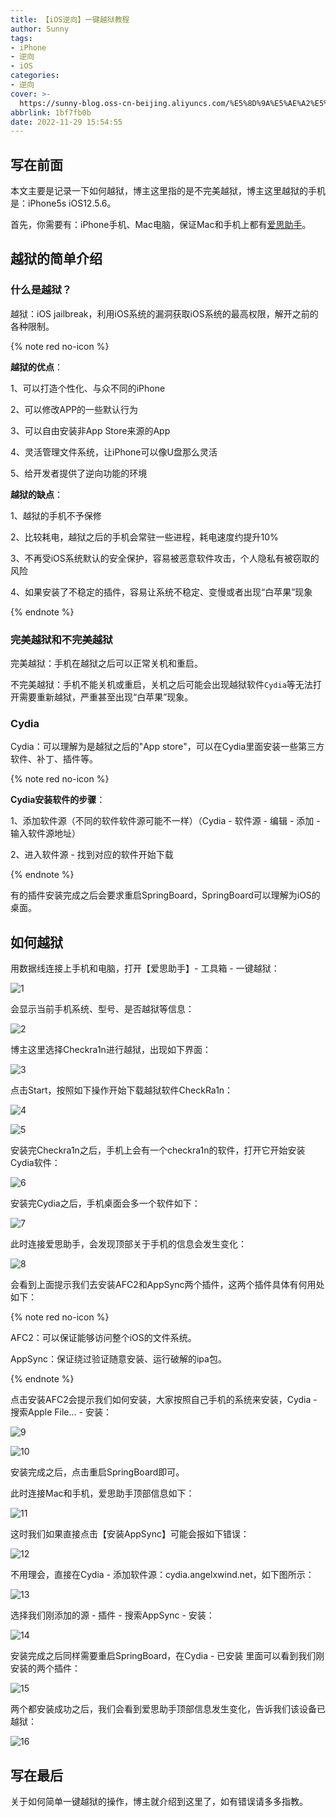 ```yaml
---
title: 【iOS逆向】一键越狱教程
author: Sunny
tags:
- iPhone
- 逆向
- iOS
categories:
- 逆向
cover: >-
  https://sunny-blog.oss-cn-beijing.aliyuncs.com/%E5%8D%9A%E5%AE%A2%E5%B0%81%E9%9D%A2%E5%9B%BE%E6%96%87%E4%BB%B6/cover67.jpg
abbrlink: 1bf7fb0b
date: 2022-11-29 15:54:55
---
```


## 写在前面

本文主要是记录一下如何越狱，博主这里指的是不完美越狱，博主这里越狱的手机是：iPhone5s  iOS12.5.6。

首先，你需要有：iPhone手机、Mac电脑，保证Mac和手机上都有[爱思助手](https://www.i4.cn/)。

## 越狱的简单介绍

### 什么是越狱？

越狱：iOS jailbreak，利用iOS系统的漏洞获取iOS系统的最高权限，解开之前的各种限制。

{% note red no-icon %}

**越狱的优点**：

1、可以打造个性化、与众不同的iPhone

2、可以修改APP的一些默认行为

3、可以自由安装非App Store来源的App

4、灵活管理文件系统，让iPhone可以像U盘那么灵活

5、给开发者提供了逆向功能的环境

**越狱的缺点**：

1、越狱的手机不予保修

2、比较耗电，越狱之后的手机会常驻一些进程，耗电速度约提升10%

3、不再受iOS系统默认的安全保护，容易被恶意软件攻击，个人隐私有被窃取的风险

4、如果安装了不稳定的插件，容易让系统不稳定、变慢或者出现“白苹果”现象

{% endnote %}

### 完美越狱和不完美越狱

完美越狱：手机在越狱之后可以正常关机和重启。

不完美越狱：手机不能关机或重启，关机之后可能会出现越狱软件`Cydia`等无法打开需要重新越狱，严重甚至出现“白苹果”现象。

### Cydia

Cydia：可以理解为是越狱之后的"App store"，可以在Cydia里面安装一些第三方软件、补丁、插件等。

{% note red no-icon %}

**Cydia安装软件的步骤**：

1、添加软件源（不同的软件软件源可能不一样）（Cydia - 软件源 - 编辑 - 添加 - 输入软件源地址）

2、进入软件源 - 找到对应的软件开始下载

{% endnote %}

有的插件安装完成之后会要求重启SpringBoard，SpringBoard可以理解为iOS的桌面。

## 如何越狱

用数据线连接上手机和电脑，打开【爱思助手】- 工具箱 - 一键越狱：

![1](https://sunny-blog.oss-cn-beijing.aliyuncs.com/202211/1129/1.png)

会显示当前手机系统、型号、是否越狱等信息：

![2](https://sunny-blog.oss-cn-beijing.aliyuncs.com/202211/1129/2.png)

博主这里选择Checkra1n进行越狱，出现如下界面：

![3](https://sunny-blog.oss-cn-beijing.aliyuncs.com/202211/1129/3.png)

点击Start，按照如下操作开始下载越狱软件CheckRa1n：

![4](https://sunny-blog.oss-cn-beijing.aliyuncs.com/202211/1129/4.png)

![5](https://sunny-blog.oss-cn-beijing.aliyuncs.com/202211/1129/5.png)

安装完Checkra1n之后，手机上会有一个checkra1n的软件，打开它开始安装Cydia软件：

![6](https://sunny-blog.oss-cn-beijing.aliyuncs.com/202211/1129/6.png)

安装完Cydia之后，手机桌面会多一个软件如下：

![7](https://sunny-blog.oss-cn-beijing.aliyuncs.com/202211/1129/7.png)

此时连接爱思助手，会发现顶部关于手机的信息会发生变化：

![8](https://sunny-blog.oss-cn-beijing.aliyuncs.com/202211/1129/8.png)

会看到上面提示我们去安装AFC2和AppSync两个插件，这两个插件具体有何用处如下：

{% note red no-icon %}

AFC2：可以保证能够访问整个iOS的文件系统。

AppSync：保证绕过验证随意安装、运行破解的ipa包。

{% endnote %}

点击安装AFC2会提示我们如何安装，大家按照自己手机的系统来安装，Cydia - 搜索Apple File... - 安装：

![9](https://sunny-blog.oss-cn-beijing.aliyuncs.com/202211/1129/9.png)

![10](https://sunny-blog.oss-cn-beijing.aliyuncs.com/202211/1129/10.png)

安装完成之后，点击重启SpringBoard即可。

此时连接Mac和手机，爱思助手顶部信息如下：

![11](https://sunny-blog.oss-cn-beijing.aliyuncs.com/202211/1129/11.png)

这时我们如果直接点击【安装AppSync】可能会报如下错误：

![12](https://sunny-blog.oss-cn-beijing.aliyuncs.com/202211/1129/12.png)

不用理会，直接在Cydia - 添加软件源：cydia.angelxwind.net，如下图所示：

![13](https://sunny-blog.oss-cn-beijing.aliyuncs.com/202211/1129/13.png)

选择我们刚添加的源 - 插件 - 搜索AppSync - 安装：

![14](https://sunny-blog.oss-cn-beijing.aliyuncs.com/202211/1129/14.png)

安装完成之后同样需要重启SpringBoard，在Cydia - 已安装 里面可以看到我们刚安装的两个插件：

![15](https://sunny-blog.oss-cn-beijing.aliyuncs.com/202211/1129/15.png)

两个都安装成功之后，我们会看到爱思助手顶部信息发生变化，告诉我们该设备已越狱：

![16](https://sunny-blog.oss-cn-beijing.aliyuncs.com/202211/1129/16.png)

## 写在最后

关于如何简单一键越狱的操作，博主就介绍到这里了，如有错误请多多指教。